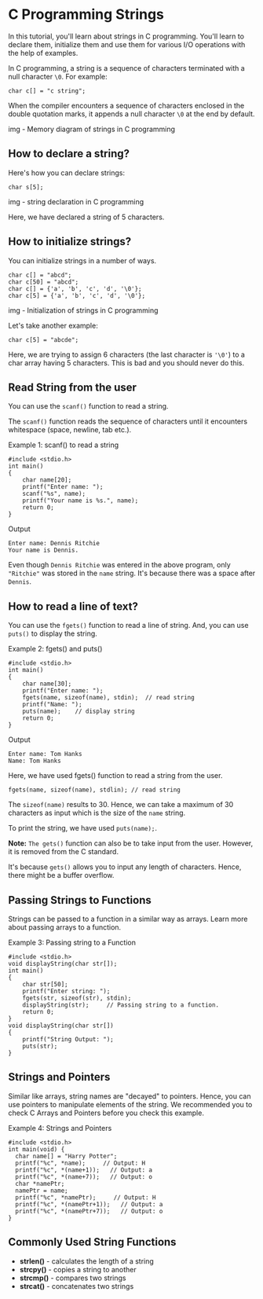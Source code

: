 # C Programming Strings

In this tutorial, you'll learn about strings in C programming. You'll learn to declare them, initialize them and use them for various I/O operations with the help of examples.

In C programming, a string is a sequence of characters terminated with a null character `\0`. For example:

```
char c[] = "c string";
```

When the compiler encounters a sequence of characters enclosed in the double quotation marks, it appends a null character `\0` at the end by default.

img - Memory diagram of strings in C programming

## How to declare a string?

Here's how you can declare strings:

```
char s[5];
```

img - string declaration in C programming

Here, we have declared a string of 5 characters.

## How to initialize strings?

You can initialize strings in a number of ways.

```
char c[] = "abcd";
char c[50] = "abcd";
char c[] = {'a', 'b', 'c', 'd', '\0'};
char c[5] = {'a', 'b', 'c', 'd', '\0'};
```

img - Initialization of strings in C programming

Let's take another example:

```
char c[5] = "abcde";
```

Here, we are trying to assign 6 characters (the last character is `'\0'`) to a char array having 5 characters. This is bad and you should never do this.

## Read String from the user

You can use the `scanf()` function to read a string.

The `scanf()` function reads the sequence of characters until it encounters whitespace (space, newline, tab etc.).

Example 1: scanf() to read a string
```
#include <stdio.h>
int main()
{
    char name[20];
    printf("Enter name: ");
    scanf("%s", name);
    printf("Your name is %s.", name);
    return 0;
}
```
Output
```
Enter name: Dennis Ritchie
Your name is Dennis.
```

Even though `Dennis Ritchie` was entered in the above program, only `"Ritchie"` was stored in the `name` string. It's because there was a space after `Dennis`.

## How to read a line of text?

You can use the `fgets()` function to read a line of string. And, you can use `puts()` to display the string.

Example 2: fgets() and puts()
```
#include <stdio.h>
int main()
{
    char name[30];
    printf("Enter name: ");
    fgets(name, sizeof(name), stdin);  // read string
    printf("Name: ");
    puts(name);    // display string
    return 0;
}
```
Output
```
Enter name: Tom Hanks
Name: Tom Hanks
```

Here, we have used fgets() function to read a string from the user.

`fgets(name, sizeof(name), stdlin); // read string`

The `sizeof(name)` results to 30. Hence, we can take a maximum of 30 characters as input which is the size of the `name` string.

To print the string, we have used `puts(name);`.

**Note:** `The gets()` function can also be to take input from the user. However, it is removed from the C standard.

It's because `gets()` allows you to input any length of characters. Hence, there might be a buffer overflow.

## Passing Strings to Functions

Strings can be passed to a function in a similar way as arrays. Learn more about passing arrays to a function.

Example 3: Passing string to a Function
```
#include <stdio.h>
void displayString(char str[]);
int main()
{
    char str[50];
    printf("Enter string: ");
    fgets(str, sizeof(str), stdin);             
    displayString(str);     // Passing string to a function.    
    return 0;
}
void displayString(char str[])
{
    printf("String Output: ");
    puts(str);
}
```

## Strings and Pointers

Similar like arrays, string names are "decayed" to pointers. Hence, you can use pointers to manipulate elements of the string. We recommended you to check C Arrays and Pointers before you check this example.

Example 4: Strings and Pointers
```
#include <stdio.h>
int main(void) {
  char name[] = "Harry Potter";
  printf("%c", *name);     // Output: H
  printf("%c", *(name+1));   // Output: a
  printf("%c", *(name+7));   // Output: o
  char *namePtr;
  namePtr = name;
  printf("%c", *namePtr);     // Output: H
  printf("%c", *(namePtr+1));   // Output: a
  printf("%c", *(namePtr+7));   // Output: o
}
```

## Commonly Used String Functions

* **strlen()** - calculates the length of a string
* **strcpy()** - copies a string to another
* **strcmp()** - compares two strings
* **strcat()** - concatenates two strings